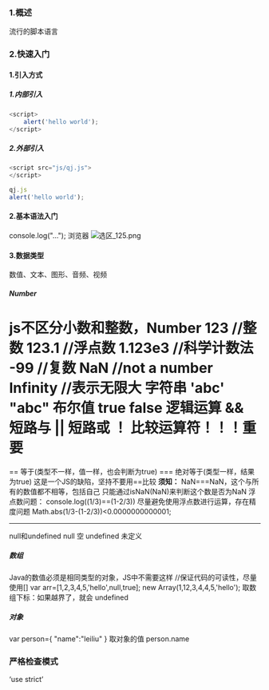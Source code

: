### 1.概述
流行的脚本语言
### 2.快速入门
#### 1.引入方式
##### 1.内部引入

```js
<script>
	alert('hello world');
</script>
```
##### 2.外部引入

```js
<script src="js/qj.js">
</script>

qj.js
alert('hello world');
```
#### 2.基本语法入门

console.log("...");
浏览器
![选区_125.png](https://i.loli.net/2021/03/02/PSKtH56Eubf3Mxy.png)

#### 3.数据类型
数值、文本、图形、音频、视频

##### Number

  js不区分小数和整数，Number
 123 //整数
 123.1  //浮点数
 1.123e3 //科学计数法
 -99 //复数
 NaN //not a number
 Infinity //表示无限大
 字符串
 'abc' "abc"
 布尔值
 true false
 逻辑运算
 && 短路与
 || 短路或
 ！
 比较运算符！！！重要
 =
 == 等于(类型不一样，值一样，也会判断为true)
 === 绝对等于(类型一样，结果为true)
这是一个JS的缺陷，坚持不要用==比较
**须知：**
NaN===NaN，这个与所有的数值都不相等，包括自己
只能通过isNaN(NaN)来判断这个数是否为NaN
浮点数问题：
console.log((1/3)==(1-2/3))
尽量避免使用浮点数进行运算，存在精度问题
Math.abs(1/3-(1-2/3))<0.0000000000001;

******
null和undefined
null 空
undefined 未定义

##### 数组
Java的数值必须是相同类型的对象，JS中不需要这样
//保证代码的可读性，尽量使用[]
var arr=[1,2,3,4,5,'hello',null,true];
new Array(1,12,3,4,4,5,'hello');
取数组下标：如果越界了，就会 undefined

##### 对象
var person={
"name":"leiliu"
}
取对象的值
person.name
### 严格检查模式
‘use strict’
